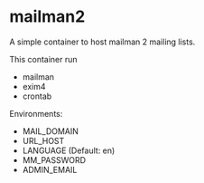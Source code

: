 # mailman2
A simple container to host mailman 2 mailing lists.

This container run 
- mailman
- exim4
- crontab
    
Environments:
- MAIL_DOMAIN
- URL_HOST
- LANGUAGE (Default: en)
- MM_PASSWORD
- ADMIN_EMAIL
